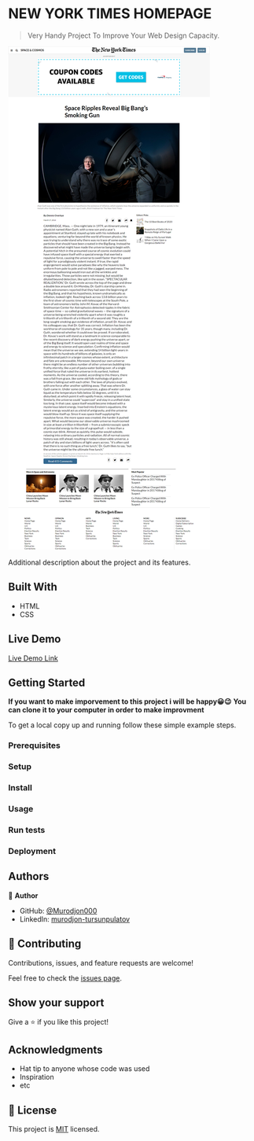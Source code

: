 # NEW YORK TIMES HOMEPAGE

> Very Handy Project To Improve Your Web Design Capacity.

![screenshot](./app_screenshot.png)

Additional description about the project and its features.

## Built With

- HTML
- CSS

## Live Demo

[Live Demo Link](https://livedemo.com)

## Getting Started

**If you want to make imporvement to this project i will be happy😀😉**
**You can clone it to your computer in order to make improvment**

To get a local copy up and running follow these simple example steps.

### Prerequisites

### Setup

### Install

### Usage

### Run tests

### Deployment

## Authors

👤 **Author**

- GitHub: [@Murodjon000](https://github.com/Murodjon000/times-page/tree/homepage)
- LinkedIn: [murodjon-tursunpulatov](https://www.linkedin.com/in/murodjon-tursunpulatov-5189481b3/)

## 🤝 Contributing

Contributions, issues, and feature requests are welcome!

Feel free to check the [issues page](issues/).

## Show your support

Give a ⭐️ if you like this project!

## Acknowledgments

- Hat tip to anyone whose code was used
- Inspiration
- etc

## 📝 License

This project is [MIT](lic.url) licensed.
